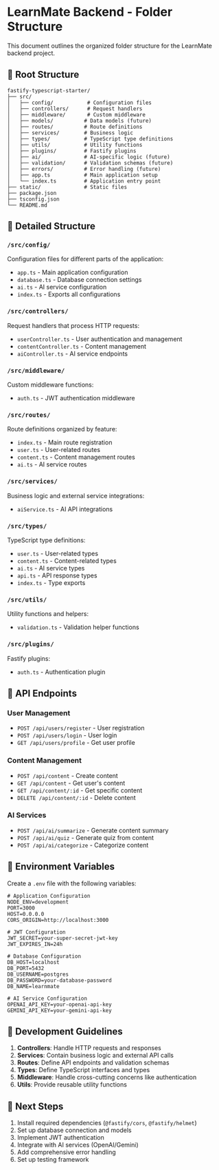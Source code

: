 # LearnMate Backend - Folder Structure

This document outlines the organized folder structure for the LearnMate backend project.

## 📁 Root Structure

```
fastify-typescript-starter/
├── src/
│   ├── config/           # Configuration files
│   ├── controllers/      # Request handlers
│   ├── middleware/       # Custom middleware
│   ├── models/          # Data models (future)
│   ├── routes/          # Route definitions
│   ├── services/        # Business logic
│   ├── types/           # TypeScript type definitions
│   ├── utils/           # Utility functions
│   ├── plugins/         # Fastify plugins
│   ├── ai/              # AI-specific logic (future)
│   ├── validation/      # Validation schemas (future)
│   ├── errors/          # Error handling (future)
│   ├── app.ts           # Main application setup
│   └── index.ts         # Application entry point
├── static/              # Static files
├── package.json
├── tsconfig.json
└── README.md
```

## 📁 Detailed Structure

### `/src/config/`

Configuration files for different parts of the application:

- `app.ts` - Main application configuration
- `database.ts` - Database connection settings
- `ai.ts` - AI service configuration
- `index.ts` - Exports all configurations

### `/src/controllers/`

Request handlers that process HTTP requests:

- `userController.ts` - User authentication and management
- `contentController.ts` - Content management
- `aiController.ts` - AI service endpoints

### `/src/middleware/`

Custom middleware functions:

- `auth.ts` - JWT authentication middleware

### `/src/routes/`

Route definitions organized by feature:

- `index.ts` - Main route registration
- `user.ts` - User-related routes
- `content.ts` - Content management routes
- `ai.ts` - AI service routes

### `/src/services/`

Business logic and external service integrations:

- `aiService.ts` - AI API integrations

### `/src/types/`

TypeScript type definitions:

- `user.ts` - User-related types
- `content.ts` - Content-related types
- `ai.ts` - AI service types
- `api.ts` - API response types
- `index.ts` - Type exports

### `/src/utils/`

Utility functions and helpers:

- `validation.ts` - Validation helper functions

### `/src/plugins/`

Fastify plugins:

- `auth.ts` - Authentication plugin

## 🚀 API Endpoints

### User Management

- `POST /api/users/register` - User registration
- `POST /api/users/login` - User login
- `GET /api/users/profile` - Get user profile

### Content Management

- `POST /api/content` - Create content
- `GET /api/content` - Get user's content
- `GET /api/content/:id` - Get specific content
- `DELETE /api/content/:id` - Delete content

### AI Services

- `POST /api/ai/summarize` - Generate content summary
- `POST /api/ai/quiz` - Generate quiz from content
- `POST /api/ai/categorize` - Categorize content

## 🔧 Environment Variables

Create a `.env` file with the following variables:

```env
# Application Configuration
NODE_ENV=development
PORT=3000
HOST=0.0.0.0
CORS_ORIGIN=http://localhost:3000

# JWT Configuration
JWT_SECRET=your-super-secret-jwt-key
JWT_EXPIRES_IN=24h

# Database Configuration
DB_HOST=localhost
DB_PORT=5432
DB_USERNAME=postgres
DB_PASSWORD=your-database-password
DB_NAME=learnmate

# AI Service Configuration
OPENAI_API_KEY=your-openai-api-key
GEMINI_API_KEY=your-gemini-api-key
```

## 📝 Development Guidelines

1. **Controllers**: Handle HTTP requests and responses
2. **Services**: Contain business logic and external API calls
3. **Routes**: Define API endpoints and validation schemas
4. **Types**: Define TypeScript interfaces and types
5. **Middleware**: Handle cross-cutting concerns like authentication
6. **Utils**: Provide reusable utility functions

## 🔄 Next Steps

1. Install required dependencies (`@fastify/cors`, `@fastify/helmet`)
2. Set up database connection and models
3. Implement JWT authentication
4. Integrate with AI services (OpenAI/Gemini)
5. Add comprehensive error handling
6. Set up testing framework
